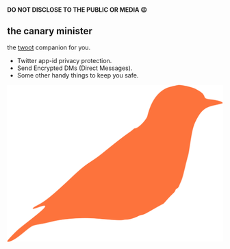 #### DO NOT DISCLOSE TO THE PUBLIC OR MEDIA 😉



## the canary minister

the [twoot](https://twitter.com) companion for you. 

- Twitter app-id privacy protection.
- Send Encrypted DMs (Direct Messages).
- Some other handy things to keep you safe.


![canaryminister](canaryminister.png)
